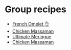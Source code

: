 # Group recipes

- [French Omelet :ok_hand:](french-omelet.md)
- [Chicken Massaman](chicken-massaman.md)
- [Ultimate Meringue](Christie-Marx-Meringues.md)
- [Chicken Massaman](chicken-massaman.md)
